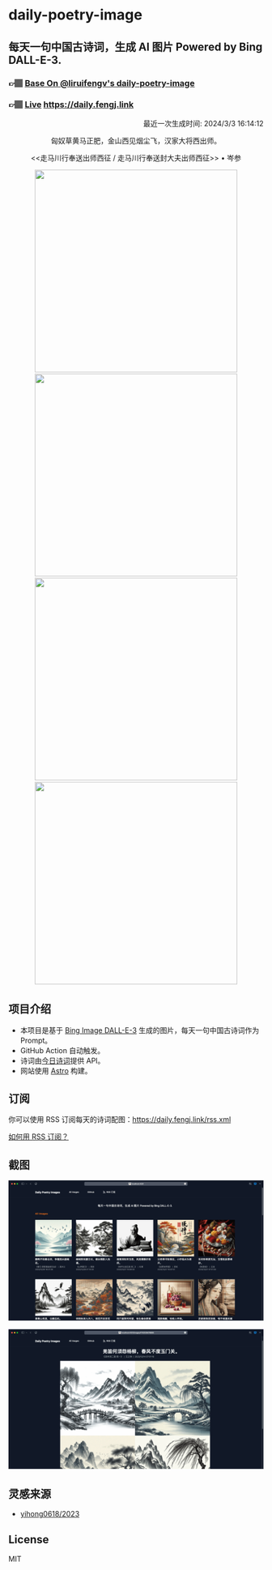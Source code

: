
# daily-poetry-image

## 每天一句中国古诗词，生成 AI 图片 Powered by Bing DALL-E-3.

### 👉🏽 [Base On @liruifengv's daily-poetry-image](https://github.com/liruifengv/daily-poetry-image)

### 👉🏽 [Live](https://daily.fengj.link) https://daily.fengj.link

<p align="right">
  最近一次生成时间: 2024/3/3 16:14:12
</p>
<p align="center">
匈奴草黄马正肥，金山西见烟尘飞，汉家大将西出师。
</p>
<p align="center">
<<走马川行奉送出师西征 / 走马川行奉送封大夫出师西征>> • 岑参
</p>
<p align="center">
<img src="https://tse4.mm.bing.net/th/id/OIG1.yMb7XGzAGVJqDZDHbRBV" height="400" width="400" />
<img src="https://tse1.mm.bing.net/th/id/OIG1.qMpNnVEgQ_HGS91tHEUJ" height="400" width="400" />
<img src="https://tse3.mm.bing.net/th/id/OIG1.1cDqQjOmoZSf_7IBy9Ih" height="400" width="400" />
<img src="https://tse1.mm.bing.net/th/id/OIG1.LogP3VGZEjeP7ifRtXio" height="400" width="400" />
</p>

## 项目介绍

-   本项目是基于 [Bing Image DALL-E-3](https://www.bing.com/images/create) 生成的图片，每天一句中国古诗词作为 Prompt。
-   GitHub Action 自动触发。
-   诗词由[今日诗词](https://www.jinrishici.com/)提供 API。
-   网站使用 [Astro](https://astro.build) 构建。

## 订阅

你可以使用 RSS 订阅每天的诗词配图：https://daily.fengj.link/rss.xml

[如何用 RSS 订阅？](https://zhuanlan.zhihu.com/p/55026716)

## 截图

![图片列表](./screenshots/Snipaste_2023-12-28_21-00-26.png)

![图片详情](./screenshots/Snipaste_2023-12-28_21-00-53.png)

## 灵感来源

-   [yihong0618/2023](https://github.com/yihong0618/2023)

## License

MIT
